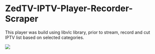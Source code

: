 # ZedTV-IPTV-Player-Recorder-Scraper

This player was build using libvlc library, prior to stream, record and cut IPTV list based on selected categories.

<img src="https://i.gyazo.com/ba8639e4d40cf9f930487c9f1cf69c90.png">
